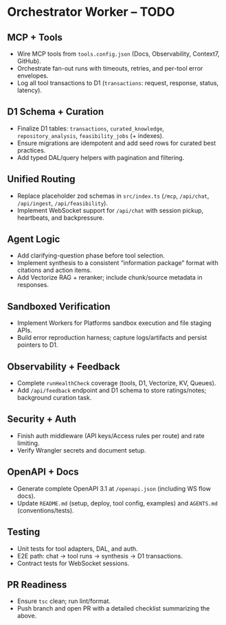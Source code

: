 # Orchestrator Worker – TODO

## MCP + Tools
- Wire MCP tools from `tools.config.json` (Docs, Observability, Context7, GitHub).
- Orchestrate fan-out runs with timeouts, retries, and per-tool error envelopes.
- Log all tool transactions to D1 (`transactions`: request, response, status, latency).

## D1 Schema + Curation
- Finalize D1 tables: `transactions`, `curated_knowledge`, `repository_analysis`, `feasibility_jobs` (+ indexes).
- Ensure migrations are idempotent and add seed rows for curated best practices.
- Add typed DAL/query helpers with pagination and filtering.

## Unified Routing
- Replace placeholder zod schemas in `src/index.ts` (`/mcp`, `/api/chat`, `/api/ingest`, `/api/feasibility`).
- Implement WebSocket support for `/api/chat` with session pickup, heartbeats, and backpressure.

## Agent Logic
- Add clarifying-question phase before tool selection.
- Implement synthesis to a consistent “information package” format with citations and action items.
- Add Vectorize RAG + reranker; include chunk/source metadata in responses.

## Sandboxed Verification
- Implement Workers for Platforms sandbox execution and file staging APIs.
- Build error reproduction harness; capture logs/artifacts and persist pointers to D1.

## Observability + Feedback
- Complete `runHealthCheck` coverage (tools, D1, Vectorize, KV, Queues).
- Add `/api/feedback` endpoint and D1 schema to store ratings/notes; background curation task.

## Security + Auth
- Finish auth middleware (API keys/Access rules per route) and rate limiting.
- Verify Wrangler secrets and document setup.

## OpenAPI + Docs
- Generate complete OpenAPI 3.1 at `/openapi.json` (including WS flow docs).
- Update `README.md` (setup, deploy, tool config, examples) and `AGENTS.md` (conventions/tests).

## Testing
- Unit tests for tool adapters, DAL, and auth.
- E2E path: chat → tool runs → synthesis → D1 transactions.
- Contract tests for WebSocket sessions.

## PR Readiness
- Ensure `tsc` clean; run lint/format.
- Push branch and open PR with a detailed checklist summarizing the above.

